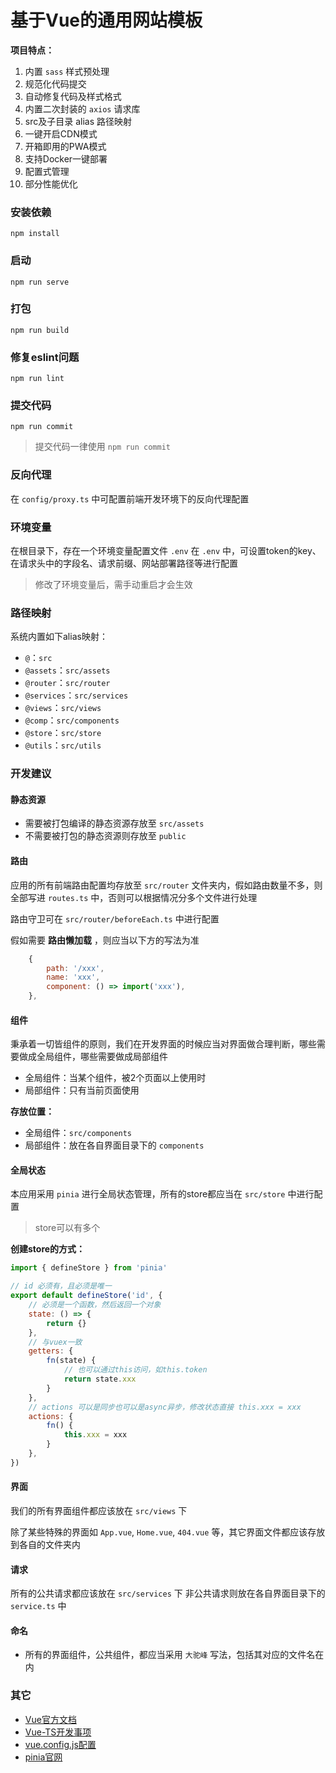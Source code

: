 # 基于Vue的通用网站模板

**项目特点：**
1. 内置 `sass` 样式预处理
2. 规范化代码提交
3. 自动修复代码及样式格式
4. 内置二次封装的 `axios` 请求库
5. src及子目录 alias 路径映射
6. 一键开启CDN模式
7. 开箱即用的PWA模式
8. 支持Docker一键部署
9. 配置式管理
10. 部分性能优化

### 安装依赖
```
npm install
```

### 启动
```
npm run serve
```

### 打包
```
npm run build
```

### 修复eslint问题
```
npm run lint
```

### 提交代码
```
npm run commit
```
> 提交代码一律使用 `npm run commit`

### 反向代理
在 `config/proxy.ts` 中可配置前端开发环境下的反向代理配置

### 环境变量
在根目录下，存在一个环境变量配置文件 `.env`
在 `.env` 中，可设置token的key、在请求头中的字段名、请求前缀、网站部署路径等进行配置
> 修改了环境变量后，需手动重启才会生效

### 路径映射
系统内置如下alias映射：
- `@`：`src`
- `@assets`：`src/assets`
- `@router`：`src/router`
- `@services`：`src/services`
- `@views`：`src/views`
- `@comp`：`src/components`
- `@store`：`src/store`
- `@utils`：`src/utils`

### 开发建议

#### 静态资源
- 需要被打包编译的静态资源存放至 `src/assets`
- 不需要被打包的静态资源则存放至 `public`

#### 路由
应用的所有前端路由配置均存放至 `src/router` 文件夹内，假如路由数量不多，则全部写进 `routes.ts` 中，否则可以根据情况分多个文件进行处理

路由守卫可在 `src/router/beforeEach.ts` 中进行配置

假如需要 **路由懒加载** ，则应当以下方的写法为准
```js
	{
		path: '/xxx',
		name: 'xxx',
		component: () => import('xxx'),
	},
```

#### 组件
秉承着一切皆组件的原则，我们在开发界面的时候应当对界面做合理判断，哪些需要做成全局组件，哪些需要做成局部组件
- 全局组件：当某个组件，被2个页面以上使用时
- 局部组件：只有当前页面使用

**存放位置：**
- 全局组件：`src/components`
- 局部组件：放在各自界面目录下的 `components`

#### 全局状态
本应用采用 `pinia` 进行全局状态管理，所有的store都应当在 `src/store` 中进行配置
> store可以有多个

**创建store的方式：**
```js
import { defineStore } from 'pinia'

// id 必须有，且必须是唯一
export default defineStore('id', {
	// 必须是一个函数，然后返回一个对象
	state: () => {
		return {}
	},
	// 与vuex一致
	getters: {
        fn(state) {
            // 也可以通过this访问，如this.token
            return state.xxx
        }
    },
	// actions 可以是同步也可以是async异步，修改状态直接 this.xxx = xxx
	actions: {
        fn() {
            this.xxx = xxx
        }
    },
})

```

#### 界面
我们的所有界面组件都应该放在 `src/views` 下

除了某些特殊的界面如 `App.vue`, `Home.vue`, `404.vue` 等，其它界面文件都应该存放到各自的文件夹内

#### 请求
所有的公共请求都应该放在 `src/services` 下
非公共请求则放在各自界面目录下的 `service.ts` 中

#### 命名
- 所有的界面组件，公共组件，都应当采用 `大驼峰` 写法，包括其对应的文件名在内


### 其它
- [Vue官方文档](https://v3.cn.vuejs.org/)
- [Vue-TS开发事项](https://v3.cn.vuejs.org/guide/typescript-support.html)
- [vue.config.js配置](https://cli.vuejs.org/zh/config/)
- [pinia官网](https://pinia.vuejs.org/)